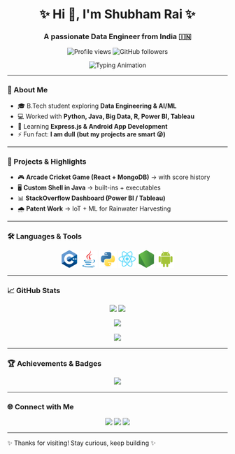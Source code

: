 <h1 align="center">✨ Hi 👋, I'm Shubham Rai ✨</h1>
<h3 align="center">A passionate Data Engineer from India 🇮🇳</h3>

<p align="center">
  <img src="https://komarev.com/ghpvc/?username=shubh07-cs&label=Profile+Views&color=ff69b4&style=flat" alt="Profile views" /> 
  <img src="https://img.shields.io/github/followers/shubh07-cs?label=Followers&style=flat&color=blue" alt="GitHub followers" />
</p>

<p align="center">
  <img src="https://readme-typing-svg.herokuapp.com?font=Fira+Code&size=22&duration=3000&pause=1000&color=F78DA7&center=true&vCenter=true&width=435&lines=Data+Science+Enthusiast;MERN+Stack+Learner;Android+App+Builder;DSA+Explorer;Always+Learning+💡" alt="Typing Animation" />
</p>

---

### 🌸 About Me  
- 🎓 B.Tech student exploring **Data Engineering & AI/ML**  
- 💻 Worked with **Python, Java, Big Data, R, Power BI, Tableau**  
- 🌱 Learning **Express.js & Android App Development**  
- ⚡ Fun fact: **I am dull (but my projects are smart 😜)**  

---

### 🚀 Projects & Highlights
- 🎮 **Arcade Cricket Game (React + MongoDB)** → with score history  
- 🖥️ **Custom Shell in Java** → built-ins + executables  
- 📊 **StackOverflow Dashboard (Power BI / Tableau)**  
- 🌧️ **Patent Work** → IoT + ML for Rainwater Harvesting  

---

### 🛠️ Languages & Tools
<p align="center">
  <a href="https://www.w3schools.com/cpp/" target="_blank"><img src="https://raw.githubusercontent.com/devicons/devicon/master/icons/cplusplus/cplusplus-original.svg" alt="C++" width="40" height="40"/></a>
  <a href="https://www.java.com" target="_blank"><img src="https://raw.githubusercontent.com/devicons/devicon/master/icons/java/java-original.svg" alt="Java" width="40" height="40"/></a>
  <a href="https://www.python.org" target="_blank"><img src="https://raw.githubusercontent.com/devicons/devicon/master/icons/python/python-original.svg" alt="Python" width="40" height="40"/></a>
  <a href="https://react.dev/" target="_blank"><img src="https://raw.githubusercontent.com/devicons/devicon/master/icons/react/react-original.svg" alt="React" width="40" height="40"/></a>
  <a href="https://nodejs.org" target="_blank"><img src="https://raw.githubusercontent.com/devicons/devicon/master/icons/nodejs/nodejs-original.svg" alt="Node.js" width="40" height="40"/></a>
  <a href="https://www.android.com/" target="_blank"><img src="https://raw.githubusercontent.com/devicons/devicon/master/icons/android/android-original.svg" alt="Android" width="40" height="40"/></a>
</p>

---

### 📈 GitHub Stats
<p align="center">
  <img src="https://github-readme-stats.vercel.app/api?username=shubh07-cs&show_icons=true&theme=rose_pine&hide_border=true" height="160"/>
  <img src="https://github-readme-stats.vercel.app/api/top-langs/?username=shubh07-cs&layout=compact&theme=rose_pine&hide_border=true" height="160"/>
</p>

<p align="center">
  <img src="https://github-readme-streak-stats.herokuapp.com/?user=shubh07-cs&theme=rose_pine&hide_border=true" height="180"/>
</p>

<p align="center">
  <img src="https://github-readme-activity-graph.vercel.app/graph?username=shubh07-cs&theme=tokyo-night" />
</p>

---

### 🏆 Achievements & Badges
<p align="center">
  <img src="https://github-profile-trophy.vercel.app/?username=shubh07-cs&theme=gruvbox&no-frame=true&row=1&column=6" />
</p>

---

### 🌐 Connect with Me
<p align="center">
  <a href="https://www.linkedin.com/in/shubhamrai-cs" target="_blank"><img src="https://img.shields.io/badge/LinkedIn-0e76a8?logo=linkedin&logoColor=white&style=for-the-badge"/></a>
  <a href="https://shubham-rai-portfolio-showcase.lovable.app/" target="_blank"><img src="https://img.shields.io/badge/Portfolio-ff69b4?logo=firefox&logoColor=white&style=for-the-badge"/></a>
  <a href="srai21029@gmail.com"><img src="https://img.shields.io/badge/Email-d14836?logo=gmail&logoColor=white&style=for-the-badge"/></a>
</p>

---

✨ Thanks for visiting! Stay curious, keep building ✨
